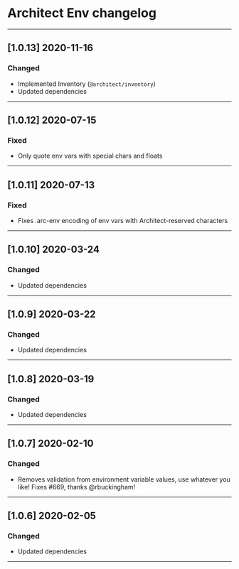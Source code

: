 # Architect Env changelog

---

## [1.0.13] 2020-11-16

### Changed

- Implemented Inventory (`@architect/inventory`)
- Updated dependencies

---

## [1.0.12] 2020-07-15

### Fixed

- Only quote env vars with special chars and floats

---

## [1.0.11] 2020-07-13

### Fixed

- Fixes .arc-env encoding of env vars with Architect-reserved characters

---

## [1.0.10] 2020-03-24

### Changed

- Updated dependencies

---

## [1.0.9] 2020-03-22

### Changed

- Updated dependencies

---

## [1.0.8] 2020-03-19

### Changed

- Updated dependencies

---

## [1.0.7] 2020-02-10

### Changed

- Removes validation from environment variable values, use whatever you like! Fixes #669, thanks @rbuckingham!

---

## [1.0.6] 2020-02-05

### Changed

- Updated dependencies

---

